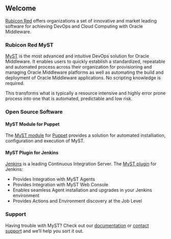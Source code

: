 ## Welcome

[Rubicon Red](http://www.rubiconred.com) offers organizations a set of innovative and market leading software for achieving DevOps and Cloud Computing with Oracle Middleware.

### Rubicon Red MyST

[MyST](https://rubiconred.github.io/myst-studio) is the most advanced and intuitive DevOps solution for Oracle Middleware. It enables users to quickly establish a standardized, repeatable and automated process across their organization for provisioning and managing Oracle Middleware platforms as well as automating the build and deployment of Oracle Middleware applications. No scripting knowledge is required.

This transforms what is typically a resource intensive and highly error prone process into one that is automated, predictable and low risk.

### Open Source Software

#### MyST Module for Puppet

The [MyST module](https://forge.puppet.com/rubiconred/myst) for [Puppet](https://www.puppet.com) provides a solution for automated installiation, configuration and execution of MyST.

#### MyST Plugin for Jenkins

[Jenkins](https://jenkins-ci.org) is a leading Continuous Integration Server. The [MyST plugin](https://wiki.jenkins-ci.org/display/JENKINS/MyST+Plugin) for Jenkins:
 * Provides Integration with MyST Agents
 * Provides Integration with MyST Web Console
 * Enables seamless Agent installation and upgrades in your Jenkins environment
 * Provides Actions and Environment discovery at the Job Level

### Support

Having trouble with MyST? Check out our [documentation](https://rubiconred.github.io/myst-studio) or [contact support](http://support.rubiconred.com) and we’ll help you sort it out.
